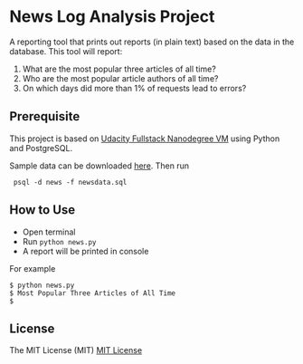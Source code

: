 News Log Analysis Project
=============
A reporting tool that prints out reports (in plain text) based on the data in the database. This tool will report:
1. What are the most popular three articles of all time?
2. Who are the most popular article authors of all time?
3. On which days did more than 1% of requests lead to errors?

## Prerequisite
This project is based on [Udacity Fullstack Nanodegree VM](https://github.com/udacity/fullstack-nanodegree-vm.git) using Python and PostgreSQL.

Sample data can be downloaded [here](https://d17h27t6h515a5.cloudfront.net/topher/2016/August/57b5f748_newsdata/newsdata.zip). Then run
```
 psql -d news -f newsdata.sql
```

## How to Use
- Open terminal
- Run `python news.py`
- A report will be printed in console

For example
```
$ python news.py
$ Most Popular Three Articles of All Time
$ 
```

## License
The MIT License (MIT)
[MIT License](https://opensource.org/licenses/MIT)
